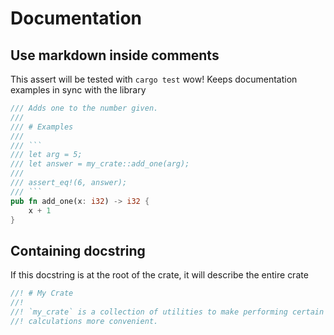 # Documentation

## Use markdown inside comments
This assert will be tested with `cargo test` wow! Keeps documentation examples in sync with the library
```rust
/// Adds one to the number given.
///
/// # Examples
///
/// ```
/// let arg = 5;
/// let answer = my_crate::add_one(arg);
///
/// assert_eq!(6, answer);
/// ```
pub fn add_one(x: i32) -> i32 {
    x + 1
}
```

## Containing docstring
If this docstring is at the root of the crate,
it will describe the entire crate
```rust
//! # My Crate
//!
//! `my_crate` is a collection of utilities to make performing certain
//! calculations more convenient.
```